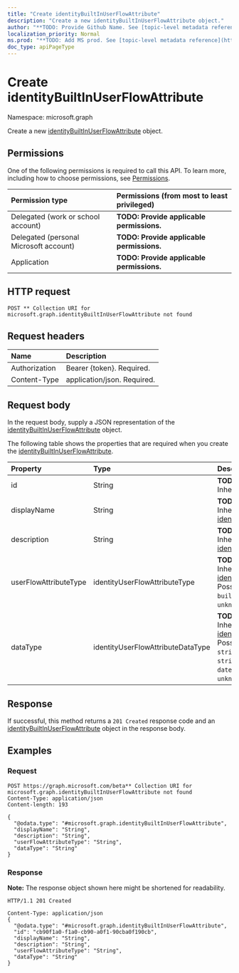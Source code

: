 ```yaml
---
title: "Create identityBuiltInUserFlowAttribute"
description: "Create a new identityBuiltInUserFlowAttribute object."
author: "**TODO: Provide Github Name. See [topic-level metadata reference](https://msgo.azurewebsites.net/add/document/guidelines/metadata.html#topic-level-metadata)**"
localization_priority: Normal
ms.prod: "**TODO: Add MS prod. See [topic-level metadata reference](https://msgo.azurewebsites.net/add/document/guidelines/metadata.html#topic-level-metadata)**"
doc_type: apiPageType
---
```


# Create identityBuiltInUserFlowAttribute
Namespace: microsoft.graph

Create a new [identityBuiltInUserFlowAttribute](../resources/identitybuiltinuserflowattribute.md) object.

## Permissions
One of the following permissions is required to call this API. To learn more, including how to choose permissions, see [Permissions](/graph/permissions-reference).

|Permission type|Permissions (from most to least privileged)|
|:---|:---|
|Delegated (work or school account)|**TODO: Provide applicable permissions.**|
|Delegated (personal Microsoft account)|**TODO: Provide applicable permissions.**|
|Application|**TODO: Provide applicable permissions.**|

## HTTP request

<!-- {
  "blockType": "ignored"
}
-->
``` http
POST ** Collection URI for microsoft.graph.identityBuiltInUserFlowAttribute not found
```

## Request headers
|Name|Description|
|:---|:---|
|Authorization|Bearer {token}. Required.|
|Content-Type|application/json. Required.|

## Request body
In the request body, supply a JSON representation of the [identityBuiltInUserFlowAttribute](../resources/identitybuiltinuserflowattribute.md) object.

The following table shows the properties that are required when you create the [identityBuiltInUserFlowAttribute](../resources/identitybuiltinuserflowattribute.md).

|Property|Type|Description|
|:---|:---|:---|
|id|String|**TODO: Add Description** Inherited from [entity](../resources/entity.md)|
|displayName|String|**TODO: Add Description** Inherited from [identityUserFlowAttribute](../resources/identityuserflowattribute.md)|
|description|String|**TODO: Add Description** Inherited from [identityUserFlowAttribute](../resources/identityuserflowattribute.md)|
|userFlowAttributeType|identityUserFlowAttributeType|**TODO: Add Description** Inherited from [identityUserFlowAttribute](../resources/identityuserflowattribute.md). Possible values are: `builtIn`, `custom`, `required`, `unknownFutureValue`.|
|dataType|identityUserFlowAttributeDataType|**TODO: Add Description** Inherited from [identityUserFlowAttribute](../resources/identityuserflowattribute.md). Possible values are: `string`, `boolean`, `int64`, `stringCollection`, `dateTime`, `unknownFutureValue`.|



## Response

If successful, this method returns a `201 Created` response code and an [identityBuiltInUserFlowAttribute](../resources/identitybuiltinuserflowattribute.md) object in the response body.

## Examples

### Request
<!-- {
  "blockType": "request",
  "name": "create_identitybuiltinuserflowattribute_from_"
}
-->
``` http
POST https://graph.microsoft.com/beta** Collection URI for microsoft.graph.identityBuiltInUserFlowAttribute not found
Content-Type: application/json
Content-length: 193

{
  "@odata.type": "#microsoft.graph.identityBuiltInUserFlowAttribute",
  "displayName": "String",
  "description": "String",
  "userFlowAttributeType": "String",
  "dataType": "String"
}
```


### Response
**Note:** The response object shown here might be shortened for readability.
<!-- {
  "blockType": "response",
  "truncated": true,
  "@odata.type": "microsoft.graph.identityBuiltInUserFlowAttribute"
}
-->
``` http
HTTP/1.1 201 Created

Content-Type: application/json
{
  "@odata.type": "#microsoft.graph.identityBuiltInUserFlowAttribute",
  "id": "cb90f1a0-f1a0-cb90-a0f1-90cba0f190cb",
  "displayName": "String",
  "description": "String",
  "userFlowAttributeType": "String",
  "dataType": "String"
}
```


